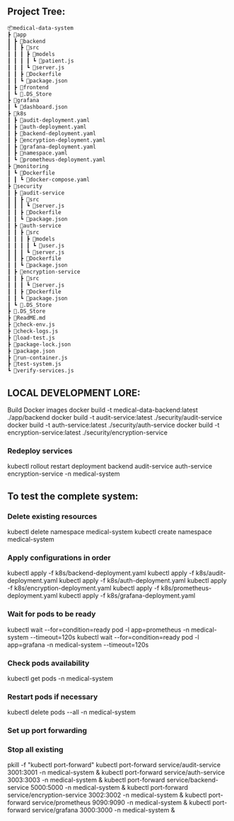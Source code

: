 ## Project Tree:

```bash
📦medical-data-system
┣ 📂app
┃ ┣ 📂backend
┃ ┃ ┣ 📂src
┃ ┃ ┃ ┣ 📂models
┃ ┃ ┃ ┃ ┗ 📜patient.js
┃ ┃ ┃ ┗ 📜server.js
┃ ┃ ┣ 📜Dockerfile
┃ ┃ ┗ 📜package.json
┃ ┣ 📂frontend
┃ ┗ 📜.DS_Store
┣ 📂grafana
┃ ┗ 📜dashboard.json
┣ 📂k8s
┃ ┣ 📜audit-deployment.yaml
┃ ┣ 📜auth-deployment.yaml
┃ ┣ 📜backend-deployment.yaml
┃ ┣ 📜encryption-deployment.yaml
┃ ┣ 📜grafana-deployment.yaml
┃ ┣ 📜namespace.yaml
┃ ┗ 📜prometheus-deployment.yaml
┣ 📂monitoring
┃ ┗ 📂Dockerfile
┃ ┃ ┗ 📜docker-compose.yaml
┣ 📂security
┃ ┣ 📂audit-service
┃ ┃ ┣ 📂src
┃ ┃ ┃ ┗ 📜server.js
┃ ┃ ┣ 📜Dockerfile
┃ ┃ ┗ 📜package.json
┃ ┣ 📂auth-service
┃ ┃ ┣ 📂src
┃ ┃ ┃ ┣ 📂models
┃ ┃ ┃ ┃ ┗ 📜user.js
┃ ┃ ┃ ┗ 📜server.js
┃ ┃ ┣ 📜Dockerfile
┃ ┃ ┗ 📜package.json
┃ ┣ 📂encryption-service
┃ ┃ ┣ 📂src
┃ ┃ ┃ ┗ 📜server.js
┃ ┃ ┣ 📜Dockerfile
┃ ┃ ┗ 📜package.json
┃ ┗ 📜.DS_Store
┣ 📜.DS_Store
┣ 📜ReadME.md
┣ 📜check-env.js
┣ 📜check-logs.js
┣ 📜load-test.js
┣ 📜package-lock.json
┣ 📜package.json
┣ 📜run-container.js
┣ 📜test-system.js
┗ 📜verify-services.js
```

## LOCAL DEVELOPMENT LORE:

Build Docker images
docker build -t medical-data-backend:latest ./app/backend
docker build -t audit-service:latest ./security/audit-service
docker build -t auth-service:latest ./security/auth-service
docker build -t encryption-service:latest ./security/encryption-service

### Redeploy services

kubectl rollout restart deployment backend audit-service auth-service encryption-service -n medical-system

## To test the complete system:

### Delete existing resources

kubectl delete namespace medical-system
kubectl create namespace medical-system

### Apply configurations in order

kubectl apply -f k8s/backend-deployment.yaml
kubectl apply -f k8s/audit-deployment.yaml
kubectl apply -f k8s/auth-deployment.yaml
kubectl apply -f k8s/encryption-deployment.yaml
kubectl apply -f k8s/prometheus-deployment.yaml
kubectl apply -f k8s/grafana-deployment.yaml

### Wait for pods to be ready

kubectl wait --for=condition=ready pod -l app=prometheus -n medical-system --timeout=120s
kubectl wait --for=condition=ready pod -l app=grafana -n medical-system --timeout=120s

### Check pods availability

kubectl get pods -n medical-system

### Restart pods if necessary

kubectl delete pods --all -n medical-system

### Set up port forwarding

### Stop all existing

pkill -f "kubectl port-forward"
kubectl port-forward service/audit-service 3001:3001 -n medical-system &
kubectl port-forward service/auth-service 3003:3003 -n medical-system &
kubectl port-forward service/backend-service 5000:5000 -n medical-system &
kubectl port-forward service/encryption-service 3002:3002 -n medical-system &
kubectl port-forward service/prometheus 9090:9090 -n medical-system &
kubectl port-forward service/grafana 3000:3000 -n medical-system &

